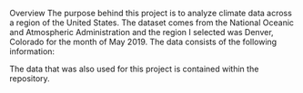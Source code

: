 Overview
The purpose behind this project is to analyze climate data across a region of the United States. The dataset comes from the National Oceanic and Atmospheric Administration and the region I selected was Denver, Colorado for the month of May 2019. The data consists of the following information:




The data that was also used for this project is contained within the repository.  

